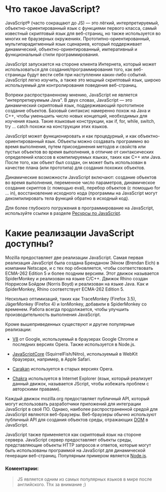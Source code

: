 # Что такое JavaScript?

JavaScript® (часто сокращают до JS) — это лёгкий, интерпретируемый, объектно-ориентированный язык с функциями первого класса, самый известный скриптовый язык для веб-страниц, но также используется во многих не браузерных окружениях. Прототипно-ориентированный, мультипарадигменный язык сценариев, который поддерживает динамический, объектно-ориентированный, императивный и функциональный стили программирования.

JavaScript запускается на стороне клиента Интернета, который может использоваться для создания/программирования того, как веб-страницы будут вести себя при наступлении каких-либо событий. JavaScript легко изучить, а также это мощный скриптовый язык, широко используемый для контролирования поведения веб-страниц.

Вопреки распространенному мнению, JavaScript не является "интерпретируемым Java". В двух словах, JavaScript — это динамический скриптовый язык, поддерживающий прототипное создание объектов. Базовый синтаксис намеренно похож на Java и C++, чтобы уменьшить число новых концепций, необходимых для изучения языка. Такие языковые конструкции, как if, for, while, switch, try ... catch похожи на конструкции этих языков.

JavaScript может функционировать и как процедурный, и как объектно-ориентированный язык. Объекты можно создавать программно во время выполнения, путем присоединения методов и свойств или пустых объектов во время выполнения, в отличие от синтаксических определений классов в компилируемых языках, таких как С++ или Java. После того, как объект был создан, он может быть использован в качестве плана (или прототипа) для создания похожих объектов.

Динамические возможности JavaScript включают: создание объектов во время выполнения, переменное число параметров, динамическое создание скриптов (с помощью eval), перебор объектов (с помощью for ... in), восстановление исходного кода (программы на JavaScript могут декомпилировать тела функций обратно в исходный код).

Для более глубокого погружения в программирование на JavaScript, используйте ссылки в разделе [Ресурсы по JavaScript](https://developer.mozilla.org/ru/docs/Web/JavaScript/%D0%9E_JavaScript#Ресурсы_по_JavaScript).

#

# Какие реализации JavaScript доступны?

Mozilla предоставляет две реализации JavaScript. Самая первая реализация JavaScript была создана Бренданом Эйхом (Brendan Eich) в компании Netscape, и с тех пор обновляется, чтобы соответствовать ECMA-262 Edition 5 и более поздним версиям. Этот движок называется SpiderMonkey и реализован на языке C/C++. Движок Rhino создан Норрисом Бойдом (Norris Boyd) и реализован на языке Java. Как и SpiderMonkey, Rhino соответствует ECMA-262 Edition 5.

Несколько оптимизаций, таких как TraceMonkey (Firefox 3.5), JägerMonkey (Firefox 4) и IonMonkey, добавили в SpiderMonkey со временем. Работа всегда продолжается, чтобы улучшить производительность выполнения JavaScript.

Кроме вышеприведенных существуют и другие популярные реализации:

- [V8](https://code.google.com/p/v8/) от Google, используемый в браузерах Google Chrome и последних версиях Opera. Также используется в Node.js.

- [JavaScriptCore](http://www.webkit.org/projects/javascript/index.html) (SquirrelFish/Nitro), используемый в WebKit браузерах, например, в Apple Safari.

- [Carakan](https://dev.opera.com/blog/carakan/) используется в старых версиях Opera.

- [Chakra](http://en.wikipedia.org/wiki/Chakra_%28JScript_engine%29) используется в Internet Explorer (язык, который реализует данный движок, называется JScript, чтобы избежать проблем с авторскими правами).

Каждый движок mozilla.org предоставляет публичный API, который могут использовать разработчики приложений для интеграции JavaScript в своё ПО. Однако, наиболее распространенной средой для JavaScript являются веб-браузеры. Веб-браузеры обычно используют публичный API для создания объектов среды, отражающих [DOM](http://www.w3.org/DOM/) в JavaScript.

JavaScript также применяется как скриптовый язык на стороне сервера. JavaScript сервер предоставляет объекты среды, представляющие объекты HTTP запросов и ответов, которые могут быть использованы программой на JavaScript для динамической генерации веб-страниц. Популярным примером является [Node.js](http://nodejs.org/).

### Коментарии:

> JS является одним из самых популярных языков в мире после английского. Thx за внимание ;)